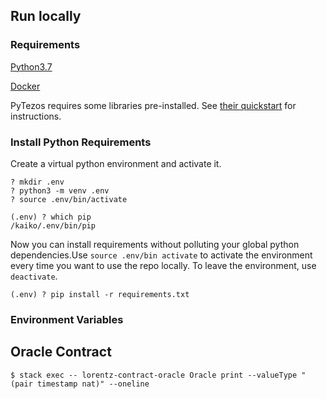 

## Run locally
### Requirements
[Python3.7](https://realpython.com/installing-python/)

[Docker](https://docs.docker.com/install/)

PyTezos requires some libraries pre-installed. See [their quickstart](https://baking-bad.github.io/pytezos/#requirements) for instructions.

### Install Python Requirements
Create a virtual python environment and activate it. 
```
? mkdir .env 
? python3 -m venv .env
? source .env/bin/activate

(.env) ? which pip 
/kaiko/.env/bin/pip
```

Now you can install requirements without polluting your global python dependencies.Use `source .env/bin activate` to activate the environment every time you want to use the repo locally. To leave the environment, use `deactivate`. 

```
(.env) ? pip install -r requirements.txt
```

### Environment Variables

## Oracle Contract 


```
$ stack exec -- lorentz-contract-oracle Oracle print --valueType "(pair timestamp nat)" --oneline
```

